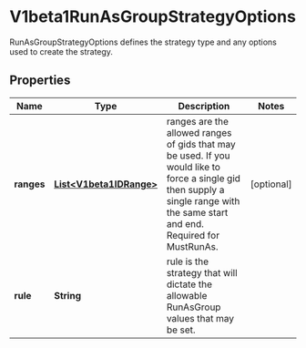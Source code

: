 

# V1beta1RunAsGroupStrategyOptions

RunAsGroupStrategyOptions defines the strategy type and any options used to create the strategy.
## Properties

Name | Type | Description | Notes
------------ | ------------- | ------------- | -------------
**ranges** | [**List&lt;V1beta1IDRange&gt;**](V1beta1IDRange.md) | ranges are the allowed ranges of gids that may be used. If you would like to force a single gid then supply a single range with the same start and end. Required for MustRunAs. |  [optional]
**rule** | **String** | rule is the strategy that will dictate the allowable RunAsGroup values that may be set. | 



